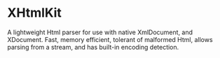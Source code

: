 # XHtmlKit
A lightweight Html parser for use with native XmlDocument, and XDocument. Fast, memory efficient, tolerant of malformed Html, allows parsing from a stream, and has built-in encoding detection.
